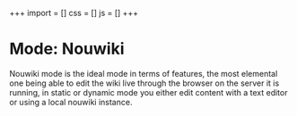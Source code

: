 +++
import = []
css = []
js = []
+++

# Mode: Nouwiki

Nouwiki mode is the ideal mode in terms of features, the most elemental one being able to edit the wiki live through the browser on the server it is running, in static or dynamic mode you either edit content with a text editor or using a local nouwiki instance.